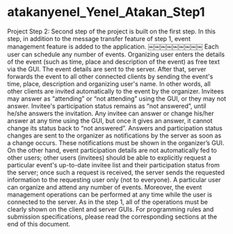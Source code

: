 atakanyenel_Yenel_Atakan_Step1
==============================
Project Step 2:
Second step of the project is built on the first step. In this step, in addition to the message transfer feature of step 1, event management feature is added to the application.
￼￼￼￼￼￼￼￼￼
Each user can schedule any number of events. Organizing user enters the details of the event (such as time, place and description of the event) as free text via the GUI. The event details are sent to the server. After that, server forwards the event to all other connected clients by sending the event's time, place, description and organizing user's name. In other words, all other clients are invited automatically to the event by the organizer. Invitees may answer as “attending” or “not attending” using the GUI, or they may not answer. Invitee's participation status remains as “not answered”, until he/she answers the invitation. Any invitee can answer or change his/her answer at any time using the GUI, but once it gives an answer, it cannot change its status back to “not answered”. Answers and participation status changes are sent to the organizer as notifications by the server as soon as a change occurs. These notifications must be shown in the organizer’s GUI. On the other hand, event participation details are not automatically fed to other users; other users (invitees) should be able to explicitly request a particular event's up-to-date invitee list and their participation status from the server; once such a request is received, the server sends the requested information to the requesting user only (not to everyone).
A particular user can organize and attend any number of events. Moreover, the event management operations can be performed at any time while the user is connected to the server.
As in the step 1, all of the operations must be clearly shown on the client and server GUIs.
For programming rules and submission specifications, please read the corresponding sections at the end of this document.

